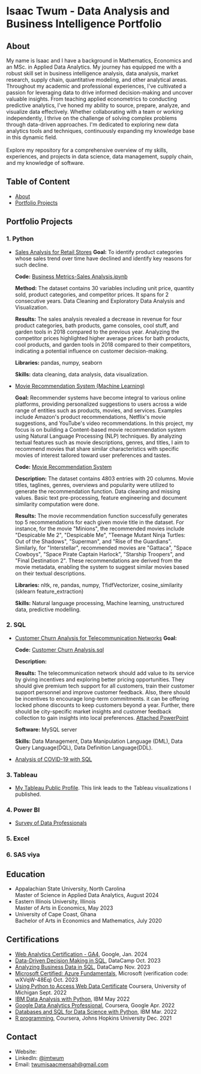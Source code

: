 # Isaac Twum - Data Analysis and Business Intelligence Portfolio

## About
My name is Isaac and I have a background in Mathematics, Economics and an MSc. in Applied Data Analytics. My journey has equipped me with a robust skill set in business intelligence analysis, data analysis, market research, supply chain, quantitative modeling, and other analytical areas. Throughout my academic and professional experiences, I've cultivated a passion for leveraging data to drive informed decision-making and uncover valuable insights. From teaching applied econometrics to conducting predictive analytics, I've honed my ability to source, prepare, analyze, and visualize data effectively. Whether collaborating with a team or working independently, I thrive on the challenge of solving complex problems through data-driven approaches. I'm dedicated to exploring new data analytics tools and techniques, continuously expanding my knowledge base in this dynamic field.
<br >
<br >
Explore my repository for a comprehensive overview of my skills, experiences, and projects in data science, data management, supply chain, and my knowledge of software.

## Table of Content
- [About](https://github.com/isaacmensahtwum/DATA-ANALYSIS-PORTFOLIO/edit/main/README.md#about)
- [Portfolio Projects](https://github.com/isaacmensahtwum/DATA-ANALYSIS-PORTFOLIO/edit/main/README.md#portfolio-projects)
    
## Portfolio Projects
### 1. Python
- [Sales Analysis for Retail Stores](https://github.com/isaacmensahtwum/Data-Analysis-with-Python/blob/b8e858a11f1dbecaf1543cd31191dbf20dca71c7/Business%20Metrics%20-%20Sales%20Analysis.ipynb)
    **Goal:** To identify product categories whose sales trend over time have declined and identify key reasons for such decline.
    
    **Code:** [Business Metrics-Sales Analysis.ipynb](https://github.com/isaacmensahtwum/Data-Analysis-with-Python/blob/b8e858a11f1dbecaf1543cd31191dbf20dca71c7/Business%20Metrics%20-%20Sales%20Analysis.ipynb)
    
    **Method:** The dataset contains 30 variables including unit price, quantity sold, product categories, and competitor prices. It spans for 2 consecutive years.
                  Data Cleaning and Exploratory Data Analysis and Visualization.<br>
                  
    **Results:** The sales analysis revealed a decrease in revenue for four product categories, bath products, game consoles, cool stuff, and garden tools in 2018 compared to the previous year. Analyzing the competitor prices highlighted higher average prices for bath products, cool products, and garden tools in 2018 compared to their competitors, indicating a potential influence on customer decision-making.<br>
    
    **Libraries:** pandas, numpy, seaborn<br>
    
    **Skills:** data cleaning, data analysis, data visualization.<br>

- [Movie Recommendation System (Machine Learning)](https://github.com/isaacmensahtwum/Data-Analysis-with-Python/blob/b8e858a11f1dbecaf1543cd31191dbf20dca71c7/Movie%20Recommendation%20System.ipynb)
  
    **Goal:** Recommender systems have become integral to various online platforms, providing personalized suggestions to users across a wide range of entities such as products, movies, and services. Examples include Amazon's product recommendations, Netflix's movie suggestions, and YouTube's video recommendations. In this project, my focus is on building a Content-based movie recommendation system using Natural Language Processing (NLP) techniques. By analyzing textual features such as movie descriptions, genres, and titles, I aim to recommend movies that share similar characteristics with specific movies of interest tailored toward user preferences and tastes.
  
    **Code:** [Movie Recommendation System](https://github.com/isaacmensahtwum/Data-Analysis-with-Python/blob/b8e858a11f1dbecaf1543cd31191dbf20dca71c7/Movie%20Recommendation%20System.ipynb)
  
    **Description:** The dataset contains 4803 entries with 20 columns. Movie titles, taglines, genres, overviews and popularity were utilized to generate the recommendation function. Data cleaning and missing values. Basic text pre-processing, feature engineering and document similarity computation were done.
  
    **Results:** The movie recommendation function successfully generates top 5 recommendations for each given movie title in the dataset. For instance, for the movie "Minions", the recommended movies include "Despicable Me 2", "Despicable Me", "Teenage Mutant Ninja Turtles: Out of the Shadows", "Superman", and "Rise of the Guardians". Similarly, for "Interstellar", recommended movies are "Gattaca", "Space Cowboys", "Space Pirate Captain Harlock", "Starship Troopers", and "Final Destination 2". These recommendations are derived from the movie metadata, enabling the system to suggest similar movies based on their textual descriptions.
  
    **Libraries:** nltk, re, pandas, numpy, TfidfVectorizer, cosine_similarity (sklearn feature_extraction)
 
    **Skills:** Natural language processing, Machine learning, unstructured data, predictive modelling.

  
<!-- - [Customer Sentiment Analysis]()
  
    **Goal:**
  
    **Code:**
  
    **Description:**
  
    **Results:**
  
    **Libraries:**
  
    **Skills:** -->
  
### 2. SQL
  - [Customer Churn Analysis for Telecommunication Networks](https://github.com/isaacmensahtwum/Data-Analysis-with-SQL/blob/88f2c590fc918f37ddc50ed3b5270dedf823021d/Customer%20Churn%20SQL%20Query.sql)
    **Goal:**
  
    **Code:** [Customer Churn Analysis.sql](https://github.com/isaacmensahtwum/Data-Analysis-with-SQL/blob/88f2c590fc918f37ddc50ed3b5270dedf823021d/Customer%20Churn%20SQL%20Query.sql)
  
    **Description:**
  
    **Results:** The telecommunication network should add value to its service by giving incentives and exploring better pricing opportunities. They should give premium tech support for all customers,
                 train their customer support personnel and improve customer feedback. Also, there should be incentives to encourage long-term commitments. it can be offering locked phone discounts to keep                         customers beyond a year. Further, there should be city-specific market insights and customer feedback collection to gain insights into local preferences. [Attached PowerPoint](https://github.com/isaacmensahtwum/Data-Analysis-with-SQL/blob/88f2c590fc918f37ddc50ed3b5270dedf823021d/Customer%20Churn%20PowerPoints.pptx)
  
    **Software:** MySQL server
  
    **Skills:** Data Management, Data Manipulation Language (DML), Data Query Language(DQL), Data Definition Language(DDL).


  - [Analysis of COVID-19 with SQL](https://github.com/isaacmensahtwum/Data-Analysis-with-SQL/blob/88f2c590fc918f37ddc50ed3b5270dedf823021d/Analysing%20COVID-19%20with%20SQL.sql)
          
### 3. Tableau
  - [My Tableau Public Profile](https://public.tableau.com/app/profile/isaac.mensah.twum/vizzes). This link leads to the Tableau visualizations I published.
        
### 4. Power BI
  - [Survey of Data Professionals](https://github.com/isaacmensahtwum/Tableau-and-Power-BI/blob/0f36a2ae637e93c26190139d0f05ef42e76f2b65/Data%20Analysis%20with%20PowerBI.pbix)

### 5. Excel

### 6. SAS viya

## Education
- Appalachian State University, North Carolina <br>
  Master of Science in Applied Data Analytics, August 2024
- Eastern Illinois University, Illinois <br>
  Master of Arts in Economics, May 2023
- University of Cape Coast, Ghana <br>
  Bachelor of Arts in Economics and Mathematics, July 2020
  
## Certifications
- [Web Analytics Certification - GA4](https://skillshop.credential.net/f8ebaff6-7d51-4dc1-af38-b96696dc52d4#gs.5pkzay), Google, Jan. 2024
- [Data-Driven Decision Making in SQL](https://www.datacamp.com/completed/statement-of-accomplishment/course/589044df3fc34ec6c9e933d47871bd54e2d0209a),  DataCamp Oct. 2023
- [Analyzing Business Data in SQL](https://www.datacamp.com/completed/statement-of-accomplishment/course/00fbbadb8223afa88e5d3d69a4ec45bd559001da), DataCamp Nov. 2023
- [Microsoft Certified: Azure Fundamentals](https://www.credly.com/earner/earned/badge/394d8952-078b-47d8-b2a4-8637b6b5d0d6), Microsoft (verification code: wXVqW-48Eq) Oct. 2023
- [Using Python to Access Web Data Certificate](https://www.coursera.org/account/accomplishments/verify/SUHZCAZBGZ4C) Coursera, University of Michigan Sept. 2022
- [IBM Data Analysis with Python](https://www.coursera.org/account/accomplishments/verify/LJJKE8M86ASX), IBM May 2022
- [Google Data Analytics Professional](https://www.coursera.org/account/accomplishments/verify/WBPALMQ97GY2), Coursera, Google Apr. 2022
- [Databases and SQL for Data Science with Python](https://www.coursera.org/account/accomplishments/verify/YMNXGWDT8SUM), IBM Mar. 2022
- [R programming](https://www.coursera.org/account/accomplishments/verify/4J2Z3E2HBUER), Coursera, Johns Hopkins University Dec. 2021

## Contact
  - Website: 
  - LinkedIn: [@imtwum](https://www.linkedin.com/in/imtwum/)
  - Email: twumisaacmensah@gmail.com



